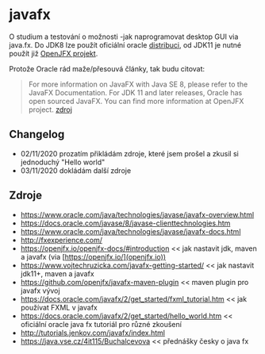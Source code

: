 # javafx
O studium a testování o možnosti -jak naprogramovat desktop GUI via java.fx. Do JDK8 lze použít oficiální oracle [distribuci](https://docs.oracle.com/javase/8/javase-clienttechnologies.htm), od JDK11 je nutné použít již [OpenJFX projekt](https://wiki.openjdk.java.net/display/OpenJFX).

Protože Oracle rád maže/přesouvá články, tak budu citovat:
>For more information on JavaFX with Java SE 8, please refer to the JavaFX Documentation.
>For JDK 11 and later releases, Oracle has open sourced JavaFX. You can find more information at OpenJFX project.
[zdroj]( https://www.oracle.com/java/technologies/javase/javafx-overview.html)

## Changelog
* 02/11/2020 prozatím přikládám zdroje, které jsem prošel a zkusil si jednoduchý "Hello world"
* 03/11/2020 dokládám další zdroje

## Zdroje
* https://www.oracle.com/java/technologies/javase/javafx-overview.html
* https://docs.oracle.com/javase/8/javase-clienttechnologies.htm
* https://www.oracle.com/java/technologies/javase/javafx-docs.html 
* http://fxexperience.com/
* https://openjfx.io/openjfx-docs/#introduction << jak nastavit jdk, maven a javafx (via [https://openjfx.io/](openjfx.io))
* https://www.vojtechruzicka.com/javafx-getting-started/ << jak nastavit jdk11+, maven a javafx
* https://github.com/openjfx/javafx-maven-plugin << maven plugin pro javafx vývoj
* https://docs.oracle.com/javafx/2/get_started/fxml_tutorial.htm << jak používat FXML v javafx
* https://docs.oracle.com/javafx/2/get_started/hello_world.htm << oficiální oracle java fx tutoriál pro různé zkoušení
* http://tutorials.jenkov.com/javafx/index.html
* https://java.vse.cz/4it115/Buchalcevova << přednášky česky o java fx
